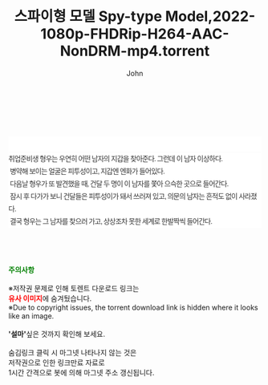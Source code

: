 ﻿---
layout: post
title:  "스파이형 모델 Spy-type Model,2022-1080p-FHDRip-H264-AAC-NonDRM-mp4.torrent"
author: John
categories: [ 영화 ]
tags: [  ]
image:  
description: "스파이형 모델 Spy-type Model,2022-1080p-FHDRip-H264-AAC-NonDRM-mp4 torrent 정보 공유"
toc: true
toc_sticky: true
---

<br>
<div class="view-img">
<a class="view_image" href="http://torrentmobile60.com/bbs/view_image.php?fn=%2Fdata%2Ffile%2Fmovie%2F2345726642_zG5WZNIe_315ab1602667adc39838fe975d7a8402c17adedc.jpg" target="_blank"><img alt="" class="img-tag" content="http://torrentmobile60.com/data/file/movie/2345726642_zG5WZNIe_315ab1602667adc39838fe975d7a8402c17adedc.jpg" itemprop="image" src="http://torrentmobile60.com/data/file/movie/2345726642_zG5WZNIe_315ab1602667adc39838fe975d7a8402c17adedc.jpg"/></a><a class="view_image" href="http://torrentmobile60.com/bbs/view_image.php?fn=%2Fdata%2Ffile%2Fmovie%2F2345726642_eUrxWkJv_956a78b9608431ba3a3ef5c21e4bf70cfa862e2f.jpg" target="_blank"><img alt="" class="img-tag" content="http://torrentmobile60.com/data/file/movie/2345726642_eUrxWkJv_956a78b9608431ba3a3ef5c21e4bf70cfa862e2f.jpg" itemprop="image" src="http://torrentmobile60.com/data/file/movie/2345726642_eUrxWkJv_956a78b9608431ba3a3ef5c21e4bf70cfa862e2f.jpg"/></a></div><div class="view-content" itemprop="description">
<p><br/></p><div class="title_area" style="margin:0px 0px 9px;padding:0px;list-style:none;font-size:12px;font-family:'나눔고딕', NanumGothic, '돋움', Dotum, Helvetica, 'AppleSDGothicNeo-Medium', AppleGothic, sans-serif;height:30px;float:none;background-color:rgb(255,255,255);"><h4 class="h_story" style="margin:5px 10px 0px 0px;padding:0px;list-style:none;font-size:12px;font-family:'돋움', sans-serif;height:18px;width:49px;background:url(&quot;https://ssl.pstatic.net/static/movie/2020/10/h_tx_sp5.png&quot;) no-repeat 0px -17px;float:left;"><strong class="blind" style="margin:0px;padding:0px;list-style:none;font-size:0px;font-family:inherit;color:inherit;width:1px;height:1px;line-height:0;">줄거리</strong></h4></div><p class="con_tx" style="margin-top:-7px;margin-bottom:-6px;list-style:none;font-size:14px;font-family:'나눔고딕', NanumGothic, '돋움', Dotum, Helvetica, 'AppleSDGothicNeo-Medium', AppleGothic, sans-serif;color:rgb(51,51,51);background-image:url(&quot;https://ssl.pstatic.net/static/movie/2014/01/blank.gif&quot;);letter-spacing:-1px;line-height:25px;background-color:rgb(255,255,255);">취업준비생 형우는 우연히 어떤 남자의 지갑을 찾아준다. 그런데 이 남자 이상하다.<br style="list-style:none;font-size:12px;font-family:'돋움', sans-serif;color:rgb(0,0,0);"/> 병약해 보이는 얼굴은 피투성이고, 지갑엔 엔화가 들어있다.<br style="list-style:none;font-size:12px;font-family:'돋움', sans-serif;color:rgb(0,0,0);"/> 다음날 형우가 또 발견했을 때, 건달 두 명이 이 남자를 쫓아 으슥한 곳으로 들어간다.<br style="list-style:none;font-size:12px;font-family:'돋움', sans-serif;color:rgb(0,0,0);"/> 잠시 후 다가가 보니 건달들은 피투성이가 돼서 쓰러져 있고, 의문의 남자는 흔적도 없이 사라졌다.<br style="list-style:none;font-size:12px;font-family:'돋움', sans-serif;color:rgb(0,0,0);"/> 결국 형우는 그 남자를 찾으러 가고, 상상조차 못한 세계로 한발짝씩 들어간다.</p> </div>
    
<br><br><br>
<p data-ke-size="size16"><b><span style="color: green;">주의사항</span></b><br /><br />※저작권 문제로 인해 토렌트 다운로드 링크는<br /><b><span style="color: red;">유사 이미지</span></b>에 숨겨뒀습니다.<br />※Due to copyright issues, the torrent download link is hidden where it looks like an image.<br /><br /><b>'설마'</b>싶은 것까지 확인해 보세요.<br /><br />숨김링크 클릭 시 마그넷 나타나지 않는 것은<br />저작권으로 인한 링크만료 자료로<br />1시간 간격으로 봇에 의해 마그넷 주소 갱신됩니다.</p>
